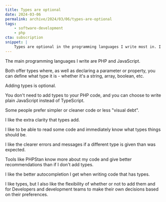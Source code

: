 ```yaml
---
title: Types are optional
date: 2024-03-06
permalink: archive/2024/03/06/types-are-optional
tags:
    - software-development
    - php
cta: subscription
snippet: |
    Types are optional in the programming languages I write most in. I like them, but I also like people can decide whether to use types or not.
---
```


The main programming languages I write are PHP and JavaScript.

Both offer types where, as well as declaring a parameter or property, you can define what type it is - whether it's a string, array, boolean, etc.

Adding types is optional.

You don't need to add types to your PHP code, and you can choose to write plain JavaScript instead of TypeScript.

Some people prefer simpler or cleaner code or less "visual debt".

I like the extra clarity that types add.

I like to be able to read some code and immediately know what types things should be.

I like the clearer errors and messages if a different type is given than was expected.

Tools like PHPStan know more about my code and give better recommendations than if I don't add types.

I like the better autocompletion I get when writing code that has types.

I like types, but I also like the flexibility of whether or not to add them and for Developers and development teams to make their own decisions based on their preferences.
